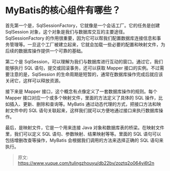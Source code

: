 # MyBatis的核心组件有哪些？

首先第一个是，SqlSessionFactory，它就像是一个会话工厂。它的任务是创建 SqlSession 对象，这个对象是我们与数据库交互的主要途径。SqlSessionFactory 的作用很重要，因为它可以帮我们配置数据库连接信息和事务管理等。一旦这个工厂被建立起来，它就会加载一些必要的配置和映射文件，为后续的数据库操作提供一个可靠的基础。



第二个是 SqlSession，可以理解为我们与数据库进行互动的窗口。通过它，我们能够执行 SQL 语句，提交或回滚事务，还可以获取 Mapper 接口的实例。不过需要注意的是，SqlSession 的生命周期是短暂的，通常在数据库操作完成后就应该关闭它，这样可以释放资源。



接下来是 Mapper 接口，这个概念有点像定义了一套数据库操作的规则。每个 Mapper 接口对应一个或多个映射文件，里面的方法定义了具体的 SQL 操作，比如插入、更新、删除和查询等。MyBatis 通过动态代理的方式，把接口方法和映射文件中的 SQL 语句关联起来，这样我们就可以方便地通过接口来执行数据库操作。



最后，是映射文件，它是一个用来连接 Java 对象和数据库表的桥梁。在映射文件里，我们可以定义 SQL 语句、参数映射、结果映射等等。里面的 SQL 语句可以包括增删改查等操作，MyBatis 会根据我们调用的方法来选择正确的 SQL 语句来执行。



> 原文: <https://www.yuque.com/tulingzhouyu/db22bv/zoztq2o064yi6t2n>